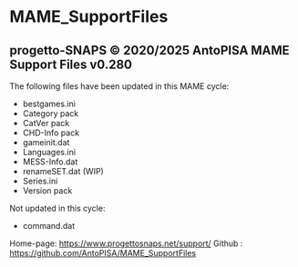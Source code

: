 # MAME_SupportFiles

progetto-SNAPS © 2020/2025 AntoPISA
MAME Support Files v0.280
-------------------------

The following files have been updated in this MAME cycle:
- bestgames.ini
- Category pack
- CatVer pack
- CHD-Info pack
- gameinit.dat
- Languages.ini
- MESS-Info.dat
- renameSET.dat (WIP)
- Series.ini
- Version pack

Not updated in this cycle:
- command.dat


Home-page: https://www.progettosnaps.net/support/
Github   : https://github.com/AntoPISA/MAME_SupportFiles
